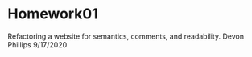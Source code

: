# Homework01
Refactoring a website for semantics, comments, and readability.
Devon Phillips 9/17/2020
